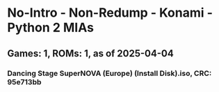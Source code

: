 # No-Intro - Non-Redump - Konami - Python 2 MIAs
## Games: 1, ROMs: 1, as of 2025-04-04

### Dancing Stage SuperNOVA (Europe) (Install Disk).iso, CRC: 95e713bb
